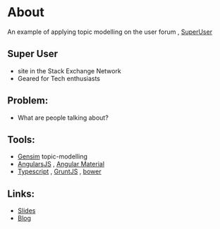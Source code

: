 # About

An example of applying topic modelling on the user forum , [SuperUser](http://superuser.com/)

Super User
---------
- site in the Stack Exchange Network
- Geared for Tech enthusiasts


Problem:
-------
- What are people talking about?


Tools:
-------

- [Gensim](https://radimrehurek.com/gensim/) topic-modelling
- [AngularsJS](https://angularjs.org/) , [Angular Material](https://material.angularjs.org/latest/)
- [Typescript](http://www.typescriptlang.org/) , [GruntJS](http://gruntjs.com/) , [bower](http://bower.io/)


Links:
-----

- [Slides](http://www.slideshare.net/slideshow/embed_code/key/dGQh9SJb6wKIS9)
- [Blog](http://npatta01.github.io//2015/10/23/superuser_topic_modeling/)
